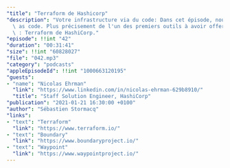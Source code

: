 ```yaml
---
"title": "Terraform de Hashicorp"
"description": "Votre infrastructure via du code: Dans cet épisode, nous parlons d'infrastructure\
  \ as code. Plus précisement de l'un des premiers outils à avoir offert cette possibilité\
  \ : Terraform de HashiCorp."
"episode": !!int "42"
"duration": "00:31:41"
"size": !!int "60828027"
"file": "042.mp3"
"category": "podcasts"
"appleEpisodeId": !!int "1000663120195"
"guests":
- "name": "Nicolas Ehrman"
  "link": "https://www.linkedin.com/in/nicolas-ehrman-629b8910/"
  "title": "Staff Solution Engineer, HashiCorp"
"publication": "2021-01-21 16:30:00 +0100"
"author": "Sébastien Stormacq"
"links":
- "text": "Terraform"
  "link": "https://www.terraform.io/"
- "text": "Boundary"
  "link": "https://www.boundaryproject.io/"
- "text": "Waypoint"
  "link": "https://www.waypointproject.io/"
---
```

